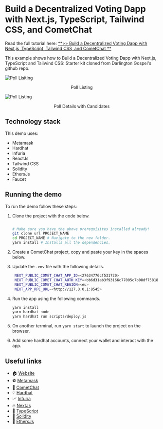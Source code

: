 # Build a Decentralized Voting Dapp with Next.js, TypeScript, Tailwind CSS, and CometChat

Read the full tutorial here: [**>> Build a Decentralized Voting Dapp with Next.js, TypeScript, Tailwind CSS, and CometChat **](https://daltonic.github.io)

This example shows how to Build a Decentralized Voting Dapp with Next.js, TypeScript and Tailwind CSS:
Starter kit cloned from Darlington Gospel's github repo.

![Poll Lisiting](./screenshots/0.png)

<center><figcaption>Poll Listing</figcaption></center>

![Poll Listing](./screenshots/1.png)

<center><figcaption>Poll Details with Candidates</figcaption></center>


## Technology stack

This demo uses:

- Metamask
- Hardhat
- Infuria
- ReactJs
- Tailwind CSS
- Solidity
- EthersJs
- Faucet

## Running the demo

To run the demo follow these steps:

1. Clone the project with the code below.

   ```sh

   # Make sure you have the above prerequisites installed already!
   git clone url PROJECT_NAME
   cd PROJECT_NAME # Navigate to the new folder.
   yarn install # Installs all the dependencies.
   ```

2. Create a CometChat project, copy and paste your key in the spaces below.
3. Update the `.env` file with the following details.
   ```sh
    NEXT_PUBLIC_COMET_CHAT_APP_ID=<27634776cf531720>
    NEXT_PUBLIC_COMET_CHAT_AUTH_KEY=<bb6d31ab3f93166c77005c7b08df758181594baa>
    NEXT_PUBLIC_COMET_CHAT_REGION=<eu>
    NEXT_APP_RPC_URL=<http://127.0.0.1:8545>
   ```
4. Run the app using the following commands.
   ```sh
   yarn install
   yarn hardhat node
   yarn hardhat run scripts/deploy.js
   ```
5. On another terminal, run `yarn start` to launch the project on the browser.
6. Add some hardhat accounts, connect your wallet and interact with the app.
   <br/>

## Useful links

- 🏠 [Website](https://dappmentors.org/)
- ⚽ [Metamask](https://metamask.io/)
- 🚀 [CometChat](https://try.cometchat.com/oj0s7hrm5v78)
- 💡 [Hardhat](https://hardhat.org/)
- 📈 [Infuria](https://infura.io/) 
- 🔥 [NextJs](https://nextjs.org/)
- 🎅 [TypeScript](https://www.typescriptlang.org/)
- 🐻 [Solidity](https://soliditylang.org/)
- 👀 [EthersJs](https://docs.ethers.io/v5/)